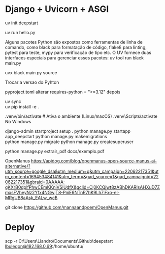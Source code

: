 # Django + Uvicorn + ASGI


uv init deepstart

uv run hello.py

Alguns pacotes Python são expostos como ferramentas de linha de comando, como black para formatação de código, flake8 para linting, pytest para teste, mypy para verificação de tipo etc. O UV fornece duas interfaces especiais para gerenciar esses pacotes:
uv tool run black main.py 

uvx black main.py source 

Trocar a versao do Pyhton 
 
pyproject.toml  alterar requires-python = ">=3.12" 
depois

uv sync     
uv pip install -e . 


.venv/bin/activate  # Ativa o ambiente (Linux/macOS)
.venv\Scripts\activate  No Windows 

django-admin startproject setup .
python manage.py startapp app_deepstart
python manage.py makemigrations        
python manage.py migrate
python manage.py createsuperuser

python manage.py extrair_pdf docs/exemplo.pdf


OpenManus
https://apidog.com/blog/openmanus-open-source-manus-ai-alternative/?utm_source=google_dsa&utm_medium=g&utm_campaign=22062217351&utm_content=169453484141&utm_term=&gad_source=1&gad_campaignid=22062217351&gbraid=0AAAAA-gKXrB0dplfPhwCEmKKniVSIUdfX&gclid=Cj0KCQjwt8zABhDKARIsAHXuD7ZmxsFVheyNz2Yfx4NGwjT8-PniE6NTnR7hK9Lh7iFxo-el-MRgUB8aAsk_EALw_wcB

git clone https://github.com/mannaandpoem/OpenManus.git


# Deploy

 scp -r C:\Users\Liandro\Documents\Github\deepstart lbulegon@192.168.0.69:/home/ubuntu/